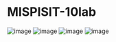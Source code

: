 # MISPISIT-10lab
![image](https://github.com/user-attachments/assets/822c1232-f689-4169-8541-85ebd13e2775)
![image](https://github.com/user-attachments/assets/2ad452cf-3dda-45c3-a485-670a92af1df7)
![image](https://github.com/user-attachments/assets/de6bba9b-8fb9-4df5-b0a5-45f7d5681ab0)
![image](https://github.com/user-attachments/assets/e10169e0-4d62-4aea-b221-713aded3e96b)
